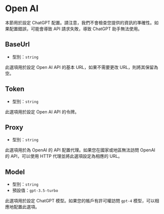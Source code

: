 # Open AI

本節用於設定 ChatGPT 配置。請注意，我們不會檢查您提供的資訊的準確性。如果配置錯誤，可能會導致 API 請求失敗，導致 ChatGPT
助手無法使用。

## BaseUrl

- 型別：`string`

此選項用於設定 Open AI API 的基本 URL，如果不需要更改 URL，則將其保留為空。

## Token

- 型別：`string`

此選項用於設定 Open AI API 的令牌。

## Proxy

- 型別：`string`

此選項用於為 OpenAI 的 API 配置代理。如果您在國家或地區無法訪問 OpenAI 的 API，可以使用 HTTP 代理並將此選項設定為相應的
URL。

## Model

- 型別：`string`
- 預設值：`gpt-3.5-turbo`

此選項用於設定 ChatGPT 模型。如果您的帳戶有許可權訪問 `gpt-4` 模型，可以相應地配置此選項。
